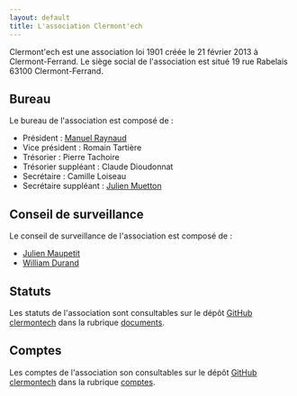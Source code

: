 ```yaml
---
layout: default
title: L'association Clermont'ech
---
```


Clermont'ech est une association loi 1901 créée le 21 février 2013 à Clermont-Ferrand.
Le siège social de l'association est situé 19 rue Rabelais 63100 Clermont-Ferrand.

## Bureau

Le bureau de l'association est composé de :

* Président : [Manuel Raynaud](http://www.manuel-raynaud.com)
* Vice président : Romain Tartière
* Trésorier : Pierre Tachoire
* Trésorier suppléant : Claude Dioudonnat
* Secrétaire : Camille Loiseau
* Secrétaire suppléant : [Julien Muetton](http://muetton.me/)

## Conseil de surveillance

Le conseil de surveillance de l'association est composé de :

* [Julien Maupetit](http://julien.maupetit.me)
* [William Durand](http://williamdurand.fr)

## Statuts

Les statuts de l'association sont consultables sur le dépôt [GitHub
clermontech](https://github.com/clermontech) dans la rubrique
[documents](https://github.com/clermontech/documents/blob/master/Statuts_Clermontech.md).

## Comptes

Les comptes de l'association son consultables sur le dépôt [GitHub
clermontech](https://github.com/clermontech) dans la rubrique
[comptes](https://github.com/clermontech/documents/blob/master/Comptes.md).
